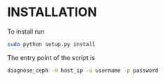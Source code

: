 # INSTALLATION

To install run

```bash
sudo python setup.py install
```

The entry point of the script is


```bash
diagnose_ceph -H host_ip -u username -p password
```
